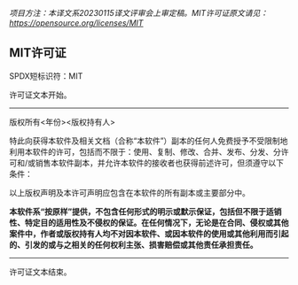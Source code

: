 _项目方注：本译文系20230115译文评审会上审定稿。MIT许可证原文请见：https://opensource.org/licenses/MIT_


## MIT许可证
SPDX短标识符：MIT



许可证文本开始。

-------------------------------------------------------------------------------------------------------

版权所有<年份><版权持有人>

特此向获得本软件及相关文档（合称“本软件”）副本的任何人免费授予不受限制地利用本软件的许可，包括而不限于：使用、复制、修改、合并、发布、分发、分许可和/或销售本软件副本，并允许本软件的接收者也获得前述许可，但须遵守以下条件：

以上版权声明及本许可声明应包含在本软件的所有副本或主要部分中。

**本软件系“按原样”提供，不包含任何形式的明示或默示保证，包括但不限于适销性、特定目的适用性及不侵权的保证。在任何情况下，无论是在合同、侵权或其他案件中，作者或版权持有人均不对因本软件、或因本软件的使用或其他利用而引起的、引发的或与之相关的任何权利主张、损害赔偿或其他责任承担责任。**

-------------------------------------------------------------------------------------------------------
许可证文本结束。